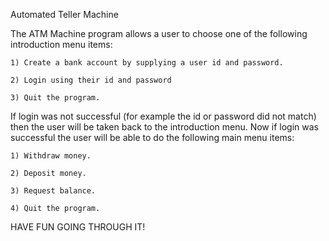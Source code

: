 Automated Teller Machine


The ATM Machine program allows a user to choose one of the following introduction menu items:

    1) Create a bank account by supplying a user id and password.
    
    2) Login using their id and password
    
    3) Quit the program.
    
    
If login was not successful (for example the id or password did not match) then the user will be taken back to the introduction menu.
Now if login was successful the user will be able to do the following main menu items:

    1) Withdraw money.
    
    2) Deposit money.
    
    3) Request balance.
    
    4) Quit the program.
    
HAVE FUN GOING THROUGH IT! 
